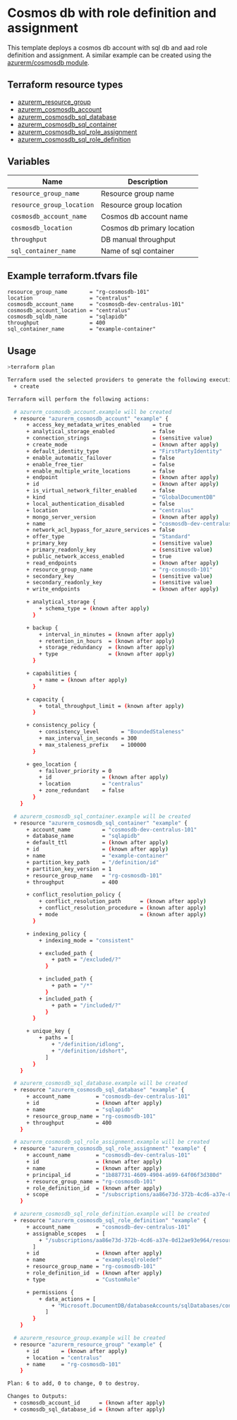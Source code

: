 # Cosmos db with role definition and assignment
This template deploys a cosmos db account with sql db and aad role definition and assignment. A similar example can be created using the [azurerm/cosmosdb module](https://github.com/azure/terraform-azurerm-cosmosdb).

## Terraform resource types
- [azurerm_resource_group](https://registry.terraform.io/providers/hashicorp/azurerm/latest/docs/resources/resource_group)
- [azurerm_cosmosdb_account](https://registry.terraform.io/providers/hashicorp/azurerm/latest/docs/resources/cosmosdb_account)
- [azurerm_cosmosdb_sql_database](https://registry.terraform.io/providers/hashicorp/azurerm/latest/docs/resources/cosmosdb_sql_database)
- [azurerm_cosmosdb_sql_container](https://registry.terraform.io/providers/hashicorp/azurerm/latest/docs/resources/cosmosdb_sql_container)
- [azurerm_cosmosdb_sql_role_assignment](https://registry.terraform.io/providers/hashicorp/azurerm/latest/docs/resources/cosmosdb_sql_role_assignment)
- [azurerm_cosmosdb_sql_role_definition](https://registry.terraform.io/providers/hashicorp/azurerm/latest/docs/resources/cosmosdb_sql_role_definition)

## Variables

| Name | Description |
|-|-|
| `resource_group_name` | Resource group name |
| `resource_group_location` | Resource group location | 
| `cosmosdb_account_name` | Cosmos db account name | 
| `cosmosdb_location` | Cosmos db primary location |
| `throughput` | DB manual throughput | 
| `sql_container_name` | Name of sql container | 

## Example terraform.tfvars file
```
resource_group_name       = "rg-cosmosdb-101"
location                  = "centralus"
cosmosdb_account_name     = "cosmosdb-dev-centralus-101"
cosmosdb_account_location = "centralus"
cosmosdb_sqldb_name       = "sqlapidb"
throughput                = 400
sql_container_name        = "example-container"
```

## Usage

```bash
>terraform plan

Terraform used the selected providers to generate the following execution plan. Resource actions are indicated with the following symbols:
  + create

Terraform will perform the following actions:

  # azurerm_cosmosdb_account.example will be created
  + resource "azurerm_cosmosdb_account" "example" {
      + access_key_metadata_writes_enabled    = true
      + analytical_storage_enabled            = false
      + connection_strings                    = (sensitive value)
      + create_mode                           = (known after apply)
      + default_identity_type                 = "FirstPartyIdentity"
      + enable_automatic_failover             = false
      + enable_free_tier                      = false
      + enable_multiple_write_locations       = false
      + endpoint                              = (known after apply)
      + id                                    = (known after apply)
      + is_virtual_network_filter_enabled     = false
      + kind                                  = "GlobalDocumentDB"
      + local_authentication_disabled         = false
      + location                              = "centralus"
      + mongo_server_version                  = (known after apply)
      + name                                  = "cosmosdb-dev-centralus-101"
      + network_acl_bypass_for_azure_services = false
      + offer_type                            = "Standard"
      + primary_key                           = (sensitive value)
      + primary_readonly_key                  = (sensitive value)
      + public_network_access_enabled         = true
      + read_endpoints                        = (known after apply)
      + resource_group_name                   = "rg-cosmosdb-101"
      + secondary_key                         = (sensitive value)
      + secondary_readonly_key                = (sensitive value)
      + write_endpoints                       = (known after apply)

      + analytical_storage {
          + schema_type = (known after apply)
        }

      + backup {
          + interval_in_minutes = (known after apply)
          + retention_in_hours  = (known after apply)
          + storage_redundancy  = (known after apply)
          + type                = (known after apply)
        }

      + capabilities {
          + name = (known after apply)
        }

      + capacity {
          + total_throughput_limit = (known after apply)
        }

      + consistency_policy {
          + consistency_level       = "BoundedStaleness"
          + max_interval_in_seconds = 300
          + max_staleness_prefix    = 100000
        }

      + geo_location {
          + failover_priority = 0
          + id                = (known after apply)
          + location          = "centralus"
          + zone_redundant    = false
        }
    }

  # azurerm_cosmosdb_sql_container.example will be created
  + resource "azurerm_cosmosdb_sql_container" "example" {
      + account_name          = "cosmosdb-dev-centralus-101"
      + database_name         = "sqlapidb"
      + default_ttl           = (known after apply)
      + id                    = (known after apply)
      + name                  = "example-container"
      + partition_key_path    = "/definition/id"
      + partition_key_version = 1
      + resource_group_name   = "rg-cosmosdb-101"
      + throughput            = 400

      + conflict_resolution_policy {
          + conflict_resolution_path      = (known after apply)
          + conflict_resolution_procedure = (known after apply)
          + mode                          = (known after apply)
        }

      + indexing_policy {
          + indexing_mode = "consistent"

          + excluded_path {
              + path = "/excluded/?"
            }

          + included_path {
              + path = "/*"
            }
          + included_path {
              + path = "/included/?"
            }
        }

      + unique_key {
          + paths = [
              + "/definition/idlong",
              + "/definition/idshort",
            ]
        }
    }

  # azurerm_cosmosdb_sql_database.example will be created
  + resource "azurerm_cosmosdb_sql_database" "example" {
      + account_name        = "cosmosdb-dev-centralus-101"
      + id                  = (known after apply)
      + name                = "sqlapidb"
      + resource_group_name = "rg-cosmosdb-101"
      + throughput          = 400
    }

  # azurerm_cosmosdb_sql_role_assignment.example will be created
  + resource "azurerm_cosmosdb_sql_role_assignment" "example" {
      + account_name        = "cosmosdb-dev-centralus-101"
      + id                  = (known after apply)
      + name                = (known after apply)
      + principal_id        = "1b887731-4609-4904-a699-64f06f3d380d"
      + resource_group_name = "rg-cosmosdb-101"
      + role_definition_id  = (known after apply)
      + scope               = "/subscriptions/aa86e73d-372b-4cd6-a37e-0d12ae93e964/resourceGroups/rg-cosmosdb-101/providers/Microsoft.DocumentDB/databaseAccounts/cosmosdb-dev-centralus-101"
    }

  # azurerm_cosmosdb_sql_role_definition.example will be created
  + resource "azurerm_cosmosdb_sql_role_definition" "example" {
      + account_name        = "cosmosdb-dev-centralus-101"
      + assignable_scopes   = [
          + "/subscriptions/aa86e73d-372b-4cd6-a37e-0d12ae93e964/resourceGroups/rg-cosmosdb-101/providers/Microsoft.DocumentDB/databaseAccounts/cosmosdb-dev-centralus-101",
        ]
      + id                  = (known after apply)
      + name                = "examplesqlroledef"
      + resource_group_name = "rg-cosmosdb-101"
      + role_definition_id  = (known after apply)
      + type                = "CustomRole"

      + permissions {
          + data_actions = [
              + "Microsoft.DocumentDB/databaseAccounts/sqlDatabases/containers/items/read",
            ]
        }
    }

  # azurerm_resource_group.example will be created
  + resource "azurerm_resource_group" "example" {
      + id       = (known after apply)
      + location = "centralus"
      + name     = "rg-cosmosdb-101"
    }

Plan: 6 to add, 0 to change, 0 to destroy.

Changes to Outputs:
  + cosmosdb_account_id      = (known after apply)
  + cosmosdb_sql_database_id = (known after apply)
```


